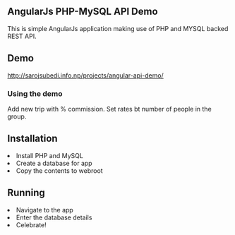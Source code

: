 ## AngularJs PHP-MySQL API Demo
This is simple AngularJs application making use of PHP and MYSQL backed REST API.

## Demo
http://sarojsubedi.info.np/projects/angular-api-demo/

### Using the demo
Add new trip with % commission. Set rates bt number of people in the group. 

## Installation
  <li>Install PHP and MySQL
  <li>Create a database for app
  <li>Copy the contents to webroot

## Running
  <li>Navigate to the app
  <li>Enter the database details 
  <li>Celebrate!

